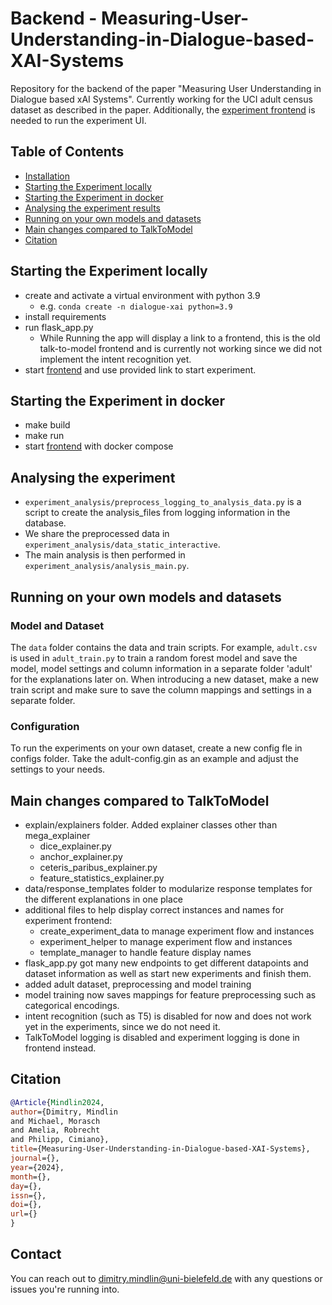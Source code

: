 # Backend - Measuring-User-Understanding-in-Dialogue-based-XAI-Systems

Repository for the backend of the paper "Measuring User Understanding in Dialogue based xAI Systems".
Currently working for the UCI adult census dataset as described in the paper.
Additionally,
the [experiment frontend](https://github.com/dimitrymindlin/Measuring-User-Understanding-in-Dialogue-based-XAI-Systems-Frontend.git)
is needed to run the experiment UI.

## Table of Contents
- [Installation](#installation)
- [Starting the Experiment locally](#starting-the-experiment-locally)
- [Starting the Experiment in docker](#starting-the-experiment-in-docker)
- [Analysing the experiment results](#analysing-the-experiment)
- [Running on your own models and datasets](#running-on-your-own-models-and-datasets)
- [Main changes compared to TalkToModel](#main-changes-compared-to-talktomodel)
- [Citation](#citation)

## Starting the Experiment locally

- create and activate a virtual environment with python 3.9 
  - e.g. ``conda create -n dialogue-xai python=3.9``
- install requirements
- run flask_app.py 
  - While Running the app will display a link to a frontend, this is the old talk-to-model frontend and is currently not
  working since we did not implement the intent recognition yet.
- start [frontend](https://github.com/dimitrymindlin/Measuring-User-Understanding-in-Dialogue-based-XAI-Systems-Frontend?tab=readme-ov-file) and use provided link to start experiment.

## Starting the Experiment in docker

 - make build
 - make run
 - start [frontend](https://github.com/dimitrymindlin/Measuring-User-Understanding-in-Dialogue-based-XAI-Systems-Frontend?tab=readme-ov-file) with docker compose

## Analysing the experiment

- ``experiment_analysis/preprocess_logging_to_analysis_data.py`` is a script to create the analysis_files from logging information in the database.
- We share the preprocessed data in ``experiment_analysis/data_static_interactive``.
- The main analysis is then performed in ``experiment_analysis/analysis_main.py``.

## Running on your own models and datasets

### Model and Dataset
The `data` folder contains the data and train scripts. For example, `adult.csv` is used in `adult_train.py` to train a 
random forest model and save the model, model settings and column information in a separate folder 'adult' for the 
explanations later on. When introducing a new dataset, make a new train script and make sure to save the column mappings
and settings in a separate folder.

### Configuration
To run the experiments on your own dataset, create a new config fle in configs folder. Take the adult-config.gin as 
an example and adjust the settings to your needs.

## Main changes compared to TalkToModel

- explain/explainers folder. Added explainer classes other than mega_explainer
    - dice_explainer.py
    - anchor_explainer.py
    - ceteris_paribus_explainer.py
    - feature_statistics_explainer.py
- data/response_templates folder to modularize response templates for the different explanations in one place
- additional files to help display correct instances and names for experiment frontend:
    - create_experiment_data to manage experiment flow and instances
    - experiment_helper to manage experiment flow and instances
    - template_manager to handle feature display names
- flask_app.py got many new endpoints to get different datapoints and dataset information as well
  as start new experiments and finish them.
- added adult dataset, preprocessing and model training
- model training now saves mappings for feature preprocessing such as categorical encodings.
- intent recognition (such as T5) is disabled for now and does not work yet in the experiments,
  since we do not need it.
- TalkToModel logging is disabled and experiment logging is done in frontend instead.

## Citation

```bibtex
@Article{Mindlin2024,
author={Dimitry, Mindlin
and Michael, Morasch
and Amelia, Robrecht
and Philipp, Cimiano},
title={Measuring-User-Understanding-in-Dialogue-based-XAI-Systems},
journal={},
year={2024},
month={},
day={},
issn={},
doi={},
url={}
}
```

## Contact

You can reach out to dimitry.mindlin@uni-bielefeld.de with any questions or issues you're running into.
